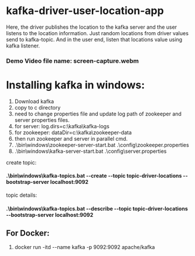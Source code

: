 # kafka-driver-user-location-app

Here, the driver publishes the location to the kafka server and the user listens to the location information. Just random locations from driver values send to kafka-topic. And in the user end, listen that locations value
using kafka listener.

### Demo Video file name: screen-capture.webm

# Installing kafka in windows:

1. Download kafka
2. copy to c directory
3. need to change properties file and update log path of zookeeper and server properties files.
4. for server: log.dirs=c:\kafka\kafka-logs
5. for zookeeper: dataDir=c:\kafka\zookeeper-data
6. then run zookeeper and server in parallel cmd.
7. .\bin\windows\zookeeper-server-start.bat .\config\zookeeper.properties
8. .\bin\windows\kafka-server-start.bat .\config\server.properties

create topic:
#### .\bin\windows\kafka-topics.bat --create --topic topic-driver-locations --bootstrap-server localhost:9092

topic details:
#### .\bin\windows\kafka-topics.bat --describe --topic topic-driver-locations --bootstrap-server localhost:9092


## For Docker:
1. docker run -itd --name kafka -p 9092:9092 apache/kafka